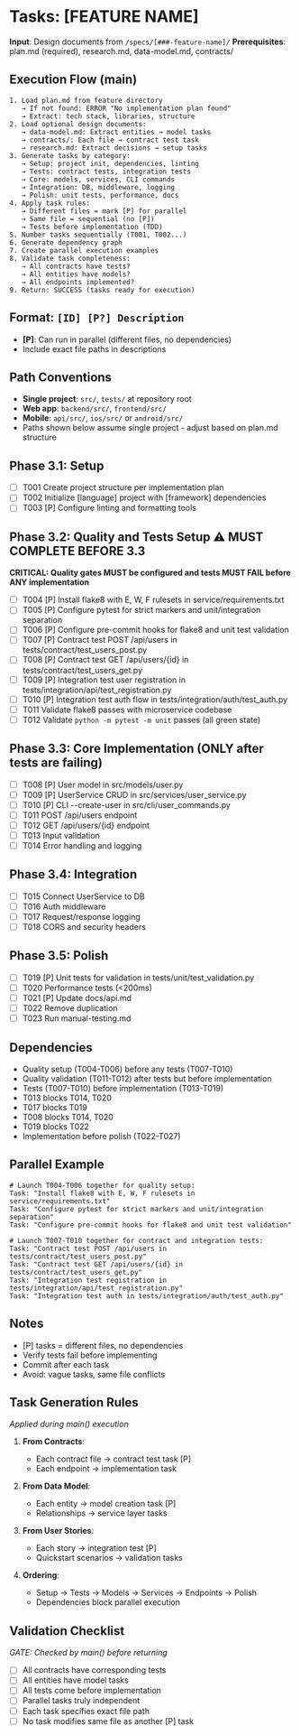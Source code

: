 # Tasks: [FEATURE NAME]

**Input**: Design documents from `/specs/[###-feature-name]/`
**Prerequisites**: plan.md (required), research.md, data-model.md, contracts/

## Execution Flow (main)
```
1. Load plan.md from feature directory
   → If not found: ERROR "No implementation plan found"
   → Extract: tech stack, libraries, structure
2. Load optional design documents:
   → data-model.md: Extract entities → model tasks
   → contracts/: Each file → contract test task
   → research.md: Extract decisions → setup tasks
3. Generate tasks by category:
   → Setup: project init, dependencies, linting
   → Tests: contract tests, integration tests
   → Core: models, services, CLI commands
   → Integration: DB, middleware, logging
   → Polish: unit tests, performance, docs
4. Apply task rules:
   → Different files = mark [P] for parallel
   → Same file = sequential (no [P])
   → Tests before implementation (TDD)
5. Number tasks sequentially (T001, T002...)
6. Generate dependency graph
7. Create parallel execution examples
8. Validate task completeness:
   → All contracts have tests?
   → All entities have models?
   → All endpoints implemented?
9. Return: SUCCESS (tasks ready for execution)
```

## Format: `[ID] [P?] Description`
- **[P]**: Can run in parallel (different files, no dependencies)
- Include exact file paths in descriptions

## Path Conventions
- **Single project**: `src/`, `tests/` at repository root
- **Web app**: `backend/src/`, `frontend/src/`
- **Mobile**: `api/src/`, `ios/src/` or `android/src/`
- Paths shown below assume single project - adjust based on plan.md structure

## Phase 3.1: Setup
- [ ] T001 Create project structure per implementation plan
- [ ] T002 Initialize [language] project with [framework] dependencies
- [ ] T003 [P] Configure linting and formatting tools

## Phase 3.2: Quality and Tests Setup ⚠️ MUST COMPLETE BEFORE 3.3
**CRITICAL: Quality gates MUST be configured and tests MUST FAIL before ANY implementation**
- [ ] T004 [P] Install flake8 with E, W, F rulesets in service/requirements.txt
- [ ] T005 [P] Configure pytest for strict markers and unit/integration separation
- [ ] T006 [P] Configure pre-commit hooks for flake8 and unit test validation
- [ ] T007 [P] Contract test POST /api/users in tests/contract/test_users_post.py
- [ ] T008 [P] Contract test GET /api/users/{id} in tests/contract/test_users_get.py
- [ ] T009 [P] Integration test user registration in tests/integration/api/test_registration.py
- [ ] T010 [P] Integration test auth flow in tests/integration/auth/test_auth.py
- [ ] T011 Validate flake8 passes with microservice codebase
- [ ] T012 Validate `python -m pytest -m unit` passes (all green state)

## Phase 3.3: Core Implementation (ONLY after tests are failing)
- [ ] T008 [P] User model in src/models/user.py
- [ ] T009 [P] UserService CRUD in src/services/user_service.py
- [ ] T010 [P] CLI --create-user in src/cli/user_commands.py
- [ ] T011 POST /api/users endpoint
- [ ] T012 GET /api/users/{id} endpoint
- [ ] T013 Input validation
- [ ] T014 Error handling and logging

## Phase 3.4: Integration
- [ ] T015 Connect UserService to DB
- [ ] T016 Auth middleware
- [ ] T017 Request/response logging
- [ ] T018 CORS and security headers

## Phase 3.5: Polish
- [ ] T019 [P] Unit tests for validation in tests/unit/test_validation.py
- [ ] T020 Performance tests (<200ms)
- [ ] T021 [P] Update docs/api.md
- [ ] T022 Remove duplication
- [ ] T023 Run manual-testing.md

## Dependencies
- Quality setup (T004-T006) before any tests (T007-T010)
- Quality validation (T011-T012) after tests but before implementation
- Tests (T007-T010) before implementation (T013-T019)
- T013 blocks T014, T020
- T017 blocks T019
- T008 blocks T014, T020
- T019 blocks T022
- Implementation before polish (T022-T027)

## Parallel Example
```
# Launch T004-T006 together for quality setup:
Task: "Install flake8 with E, W, F rulesets in service/requirements.txt"
Task: "Configure pytest for strict markers and unit/integration separation"
Task: "Configure pre-commit hooks for flake8 and unit test validation"

# Launch T007-T010 together for contract and integration tests:
Task: "Contract test POST /api/users in tests/contract/test_users_post.py"
Task: "Contract test GET /api/users/{id} in tests/contract/test_users_get.py"
Task: "Integration test registration in tests/integration/api/test_registration.py"
Task: "Integration test auth in tests/integration/auth/test_auth.py"
```

## Notes
- [P] tasks = different files, no dependencies
- Verify tests fail before implementing
- Commit after each task
- Avoid: vague tasks, same file conflicts

## Task Generation Rules
*Applied during main() execution*

1. **From Contracts**:
   - Each contract file → contract test task [P]
   - Each endpoint → implementation task
   
2. **From Data Model**:
   - Each entity → model creation task [P]
   - Relationships → service layer tasks
   
3. **From User Stories**:
   - Each story → integration test [P]
   - Quickstart scenarios → validation tasks

4. **Ordering**:
   - Setup → Tests → Models → Services → Endpoints → Polish
   - Dependencies block parallel execution

## Validation Checklist
*GATE: Checked by main() before returning*

- [ ] All contracts have corresponding tests
- [ ] All entities have model tasks
- [ ] All tests come before implementation
- [ ] Parallel tasks truly independent
- [ ] Each task specifies exact file path
- [ ] No task modifies same file as another [P] task